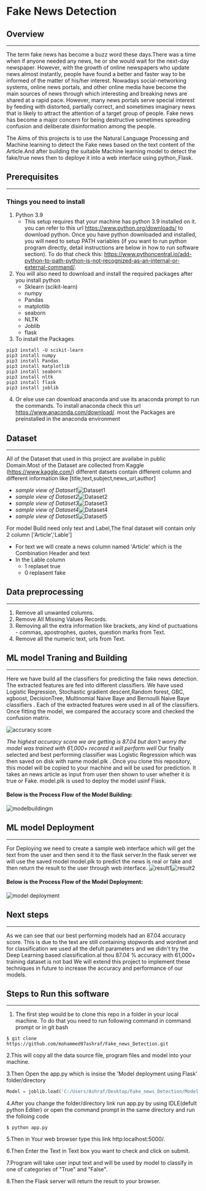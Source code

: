 # Fake News Detection
## **Overview**
---
The term fake news has become a buzz word these days.There was a time when if anyone needed any news, he or she would wait for the next-day newspaper. However, with the growth of online newspapers who update news almost instantly, people have found a better and faster way to be informed of the matter of his/her interest. Nowadays social-networking systems, online news portals, and other online media have become the main sources of news through which interesting and breaking news are shared at a rapid pace. However, many news portals serve special interest by feeding with distorted, partially correct, and sometimes imaginary news that is likely to attract the attention of a target group of people. Fake
news has become a major concern for being destructive sometimes spreading confusion and deliberate disinformation among the people.

The Aims of this projects is to use the Natural Language Processing and Machine learning  to detect the Fake news based on the text content of the Article.And after building the suitable Machine learning model to detect the fake/true news then to deploye it into a web interface using python_Flask.

## **Prerequisites**
---
### Things you need to install 
1. Python 3.9
     * This setup requires that your machine has python 3.9 installed on it. you can refer to this url https://www.python.org/downloads/ to download python. Once you have python downloaded and installed, you will need to setup PATH variables (if you want to run python program directly, detail instructions are below in how to run software section). To do that check this: https://www.pythoncentral.io/add-python-to-path-python-is-not-recognized-as-an-internal-or-external-command/.
2. You will also need to download and install the required packages after you install python 
     * Sklearn (scikit-learn)
     * numpy
     * Pandas
     * matplotlib
     * seaborn 
     * NLTK
     * Joblib
     * flask 
3. To install the Packages
```Language
pip3 install -U scikit-learn
pip3 install numpy
pip3 install Pandas
pip3 install matplotlib
pip3 install seaborn
pip3 install nltk
pip3 install flask
pip3 install joblib
```
4. Or else use can download anaconda and use its anaconda prompt to run the commands. To install anaconda check this url https://www.anaconda.com/download/. most the Packages are preinstalled in the anaconda environment

## **Dataset**
---
All of the Dataset that used in this project are availabe in public Domain.Most of the Dataset are collected from Kaggle (https://www.kaggle.com/)
different datsets contain  different column and different information like [title,text,subject,news_url,author]
* _sample view of Dataset1_![Dataset1](https://github.com/mohammed97ashraf/Fake_news_Detection/blob/main/dt1.PNG)
* _sample view of Dataset2_![Dataset2](https://github.com/mohammed97ashraf/Fake_news_Detection/blob/main/dt2.PNG)
* _sample view of Dataset3_![Dataset3](https://github.com/mohammed97ashraf/Fake_news_Detection/blob/main/dt3.PNG)
* _sample view of Dataset4_![Dataset4](https://github.com/mohammed97ashraf/Fake_news_Detection/blob/main/dt4.PNG)
* _sample view of Dataset5_![Dataset5](https://github.com/mohammed97ashraf/Fake_news_Detection/blob/main/dt5.PNG)

For model Build need only text and Label,The final dataset will contain only 2 column ['Article','Lable']
  * For text we will create a news column named 'Article' which is the Combination Header and text
  * In the Lable column 
      * 1 replaset true
      * 0 replasent fake

## **Data preprocessing**
---
1. Remove all unwanted columns.
2. Remove All Missing Values Records.
3. Removing all the extra information like brackets, any kind of puctuations - commas, apostrophes, quotes, question marks from Text.
4. Remove all the numeric text, urls from Text.

## **ML model Traning and Building**
---
Here we have build all the classifiers for predicting the fake news detection. The extracted features are fed into different classifiers. We have used Logistic Regression,  Stochastic gradient descent,Random forest, GBC, xgboost, DecisionTree, Multinomial Naive Baye and Bernoulli Naive Baye  classifiers . Each of the extracted features were used in all of the classifiers. Once fitting the model, we compared the accuracy score and checked the confusion matrix.

![accuracy score](https://github.com/mohammed97ashraf/Fake_news_Detection/blob/main/download%20(4).png)

_The highest accuracy score we are getting is 87.04 but don't worry the model was trained with 61,000+ recored it will perform well_
Our finally selected and best performing classifier was Logistic Regression which was then saved on disk with name model.plk . Once you clone this repository, this model will be copied to your machine and will be used for prediction. It takes an news article as input from user then shown to user whether it is true or Fake.
model.plk is used to deploy the model usinf Flask.

#### Below is the Process Flow of the Model Building:
![modelbuildingm](https://github.com/mohammed97ashraf/Fake_news_Detection/blob/main/Modelbulding11.PNG)


## **ML model Deployment**
---
For Deploying we need to create a sample web interface which will get the text from the user and then send it to the flask server.In the flask server we will use the saved model model.plk to predict the news is real or fake and then return the result to the user through web interface.
![result1](https://github.com/mohammed97ashraf/Fake_news_Detection/blob/main/1.PNG)![result2](https://github.com/mohammed97ashraf/Fake_news_Detection/blob/main/2.PNG)

#### Below is the Process Flow of the Model Deployment:
![model deployment](https://github.com/mohammed97ashraf/Fake_news_Detection/blob/main/dep.PNG)


## **Next steps**
---
As we can see that our best performing models had an 87.04 accuracy score. This is due to the text are still containing stopwords and wordnet and for classification we used all the defult parameters and we didn't try the Deep Learning based classification.al thou 87.04 % accuracy with 61,000+ training dataset is not bad We will extend this project to implement these techniques in future to increase the accuracy and performance of our models.

## **Steps to Run this software**
---
1. The first step would be to clone this repo in a folder in your local machine. To do that you need to run following command in command prompt or in git bash
```Language
$ git clone  https://github.com/mohammed97ashraf/Fake_news_Detection.git
```
2.This will copy all the data source file, program files and model into your machine.

3.Then Open the app.py which is insise the 'Model deployment using Flask' folder/directory
```python
Model = joblib.load('C:/Users/Ashraf/Desktop/Fake_news_Detection/Model.pkl') #change the link according  to your folder/directory
```
4.After you change the folder/directory link run app.py by using IDLE(defult python Editer) or open the command prompt in the same directory and run the folloing code
```Language
$ python app.py
```
5.Then in Your web browser type this link http:localhost:5000/.

6.Then Enter the Text in  Text box you want to check and click on submit.

7.Program will take user input text and will be used by model to classify in one of categories of "True" and "False". 

8.Then the Flask server will return the result to your browser.
